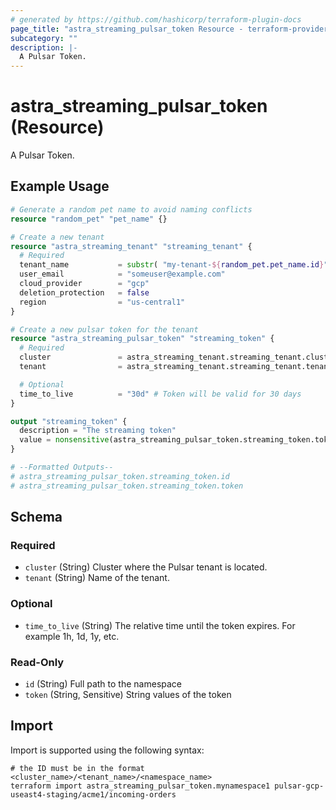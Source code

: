 ```yaml
---
# generated by https://github.com/hashicorp/terraform-plugin-docs
page_title: "astra_streaming_pulsar_token Resource - terraform-provider-astra"
subcategory: ""
description: |-
  A Pulsar Token.
---
```


# astra_streaming_pulsar_token (Resource)

A Pulsar Token.

## Example Usage

```terraform
# Generate a random pet name to avoid naming conflicts
resource "random_pet" "pet_name" {}

# Create a new tenant
resource "astra_streaming_tenant" "streaming_tenant" {
  # Required
  tenant_name           = substr( "my-tenant-${random_pet.pet_name.id}", 0, 32)
  user_email            = "someuser@example.com"
  cloud_provider        = "gcp"
  deletion_protection   = false
  region                = "us-central1"
}

# Create a new pulsar token for the tenant
resource "astra_streaming_pulsar_token" "streaming_token" {
  # Required
  cluster               = astra_streaming_tenant.streaming_tenant.cluster_name
  tenant                = astra_streaming_tenant.streaming_tenant.tenant_name

  # Optional
  time_to_live          = "30d" # Token will be valid for 30 days
}

output "streaming_token" {
  description = "The streaming token"
  value = nonsensitive(astra_streaming_pulsar_token.streaming_token.token)
}

# --Formatted Outputs--
# astra_streaming_pulsar_token.streaming_token.id
# astra_streaming_pulsar_token.streaming_token.token
```

<!-- schema generated by tfplugindocs -->
## Schema

### Required

- `cluster` (String) Cluster where the Pulsar tenant is located.
- `tenant` (String) Name of the tenant.

### Optional

- `time_to_live` (String) The relative time until the token expires.  For example 1h, 1d, 1y, etc.

### Read-Only

- `id` (String) Full path to the namespace
- `token` (String, Sensitive) String values of the token

## Import

Import is supported using the following syntax:

```shell
# the ID must be in the format <cluster_name>/<tenant_name>/<namespace_name>
terraform import astra_streaming_pulsar_token.mynamespace1 pulsar-gcp-useast4-staging/acme1/incoming-orders
```
